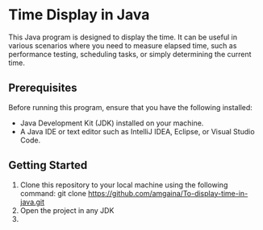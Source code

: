 # Time Display in Java

This Java program is designed to display the time. It can be useful in various scenarios where you need to measure elapsed time, such as performance testing, scheduling tasks, or simply determining the current time.
## Prerequisites

Before running this program, ensure that you have the following installed:

- Java Development Kit (JDK) installed on your machine.
- A Java IDE or text editor such as IntelliJ IDEA, Eclipse, or Visual Studio Code.

## Getting Started

1. Clone this repository to your local machine using the following command:  git clone https://github.com/amgaina/To-display-time-in-java.git
2. Open the project in any JDK
3. 
